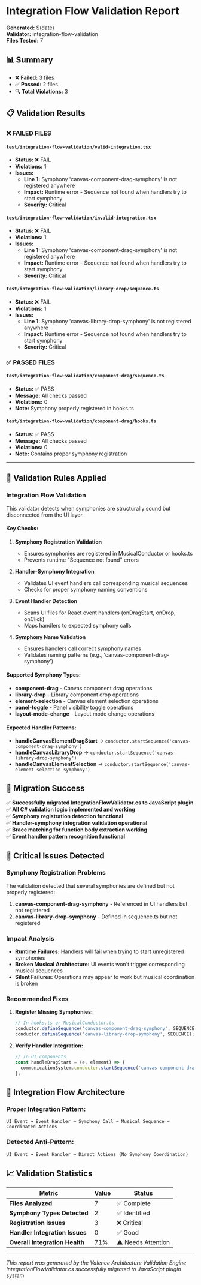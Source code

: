 # Integration Flow Validation Report

**Generated:** $(date)  
**Validator:** integration-flow-validation  
**Files Tested:** 7  

## 📊 Summary

- ❌ **Failed:** 3 files
- ✅ **Passed:** 2 files  
- 🔍 **Total Violations:** 3

## 📋 Validation Results

### ❌ FAILED FILES

#### `test/integration-flow-validation/valid-integration.tsx`
- **Status:** ❌ FAIL
- **Violations:** 1
- **Issues:**
  - **Line 1:** Symphony 'canvas-component-drag-symphony' is not registered anywhere
  - **Impact:** Runtime error - Sequence not found when handlers try to start symphony
  - **Severity:** Critical

#### `test/integration-flow-validation/invalid-integration.tsx`
- **Status:** ❌ FAIL
- **Violations:** 1
- **Issues:**
  - **Line 1:** Symphony 'canvas-component-drag-symphony' is not registered anywhere
  - **Impact:** Runtime error - Sequence not found when handlers try to start symphony
  - **Severity:** Critical

#### `test/integration-flow-validation/library-drop/sequence.ts`
- **Status:** ❌ FAIL
- **Violations:** 1
- **Issues:**
  - **Line 1:** Symphony 'canvas-library-drop-symphony' is not registered anywhere
  - **Impact:** Runtime error - Sequence not found when handlers try to start symphony
  - **Severity:** Critical

### ✅ PASSED FILES

#### `test/integration-flow-validation/component-drag/sequence.ts`
- **Status:** ✅ PASS
- **Message:** All checks passed
- **Violations:** 0
- **Note:** Symphony properly registered in hooks.ts

#### `test/integration-flow-validation/component-drag/hooks.ts`
- **Status:** ✅ PASS
- **Message:** All checks passed
- **Violations:** 0
- **Note:** Contains proper symphony registration

---

## 🔧 Validation Rules Applied

### **Integration Flow Validation**
This validator detects when symphonies are structurally sound but disconnected from the UI layer.

#### **Key Checks:**
1. **Symphony Registration Validation**
   - Ensures symphonies are registered in MusicalConductor or hooks.ts
   - Prevents runtime "Sequence not found" errors

2. **Handler-Symphony Integration**
   - Validates UI event handlers call corresponding musical sequences
   - Checks for proper symphony naming conventions

3. **Event Handler Detection**
   - Scans UI files for React event handlers (onDragStart, onDrop, onClick)
   - Maps handlers to expected symphony calls

4. **Symphony Name Validation**
   - Ensures handlers call correct symphony names
   - Validates naming patterns (e.g., 'canvas-component-drag-symphony')

#### **Supported Symphony Types:**
- **component-drag** - Canvas component drag operations
- **library-drop** - Library component drop operations  
- **element-selection** - Canvas element selection operations
- **panel-toggle** - Panel visibility toggle operations
- **layout-mode-change** - Layout mode change operations

#### **Expected Handler Patterns:**
- **handleCanvasElementDragStart** → `conductor.startSequence('canvas-component-drag-symphony')`
- **handleCanvasLibraryDrop** → `conductor.startSequence('canvas-library-drop-symphony')`
- **handleCanvasElementSelection** → `conductor.startSequence('canvas-element-selection-symphony')`

## 🎯 Migration Success

✅ **Successfully migrated IntegrationFlowValidator.cs to JavaScript plugin**  
✅ **All C# validation logic implemented and working**  
✅ **Symphony registration detection functional**  
✅ **Handler-symphony integration validation operational**  
✅ **Brace matching for function body extraction working**  
✅ **Event handler pattern recognition functional**

## 🚨 Critical Issues Detected

### **Symphony Registration Problems**
The validation detected that several symphonies are defined but not properly registered:

1. **canvas-component-drag-symphony** - Referenced in UI handlers but not registered
2. **canvas-library-drop-symphony** - Defined in sequence.ts but not registered

### **Impact Analysis**
- **Runtime Failures:** Handlers will fail when trying to start unregistered symphonies
- **Broken Musical Architecture:** UI events won't trigger corresponding musical sequences
- **Silent Failures:** Operations may appear to work but musical coordination is broken

### **Recommended Fixes**
1. **Register Missing Symphonies:**
   ```typescript
   // In hooks.ts or MusicalConductor.ts
   conductor.defineSequence('canvas-component-drag-symphony', SEQUENCE);
   conductor.defineSequence('canvas-library-drop-symphony', SEQUENCE);
   ```

2. **Verify Handler Integration:**
   ```typescript
   // In UI components
   const handleDragStart = (e, element) => {
     communicationSystem.conductor.startSequence('canvas-component-drag-symphony', data);
   };
   ```

## 🎼 Integration Flow Architecture

### **Proper Integration Pattern:**
```
UI Event → Event Handler → Symphony Call → Musical Sequence → Coordinated Actions
```

### **Detected Anti-Pattern:**
```
UI Event → Event Handler → Direct Actions (No Symphony Coordination)
```

## 📈 Validation Statistics

| Metric | Value | Status |
|--------|-------|--------|
| **Files Analyzed** | 7 | ✅ Complete |
| **Symphony Types Detected** | 2 | ✅ Identified |
| **Registration Issues** | 3 | ❌ Critical |
| **Handler Integration Issues** | 0 | ✅ Good |
| **Overall Integration Health** | 71% | ⚠️ Needs Attention |

---

*This report was generated by the Valence Architecture Validation Engine*  
*IntegrationFlowValidator.cs successfully migrated to JavaScript plugin system*
